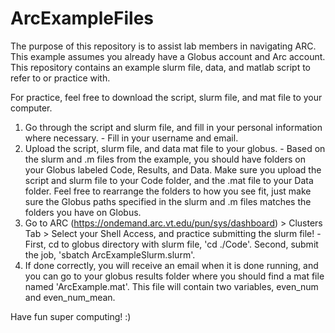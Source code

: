 # ArcExampleFiles
The purpose of this repository is to assist lab members in navigating ARC. This example assumes you already have a Globus account and Arc account. 
This repository contains an example slurm file, data, and matlab script to refer to or practice with.

For practice, feel free to download the script, slurm file, and mat file to your computer.
  1) Go through the script and slurm file, and fill in your personal information where necessary. - Fill in your username and email.
  2) Upload the script, slurm file, and data mat file to your globus. - Based on the slurm and .m files from the example, you should have folders on your Globus labeled Code, Results, and Data. Make sure you upload the script and slurm file to your Code folder, and the .mat file to your Data folder. Feel free to rearrange the folders to how you see fit, just make sure the Globus paths specified in the slurm and .m files matches the folders you have on Globus.
  3) Go to ARC (https://ondemand.arc.vt.edu/pun/sys/dashboard) > Clusters Tab > Select your Shell Access, and practice submitting the slurm file! -First, cd to globus directory with slurm file, 'cd ./Code'. Second, submit the job, 'sbatch ArcExampleSlurm.slurm'.
  4) If done correctly, you will receive an email when it is done running, and you can go to your globus 
       results folder where you should find a mat file named 'ArcExample.mat'. This file will contain
       two variables, even_num and even_num_mean. 
       
Have fun super computing! :)
